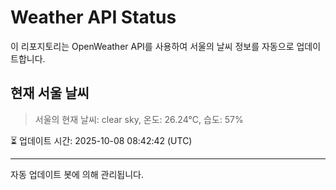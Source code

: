 
# Weather API Status

이 리포지토리는 OpenWeather API를 사용하여 서울의 날씨 정보를 자동으로 업데이트합니다.

## 현재 서울 날씨
> 서울의 현재 날씨: clear sky, 온도: 26.24°C, 습도: 57%

⏳ 업데이트 시간: 2025-10-08 08:42:42 (UTC)

---
자동 업데이트 봇에 의해 관리됩니다.
